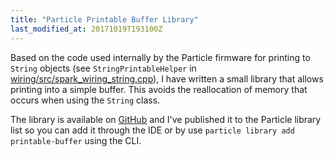 ```yaml
---
title: "Particle Printable Buffer Library"
last_modified_at: 20171019T193100Z
---
```


Based on the code used internally by the Particle firmware for printing
to `String` objects (see `StringPrintableHelper` in [wiring/src/spark_wiring_string.cpp](https://github.com/spark/firmware/blob/89f8e270ce7d748a4d9d5f633a650b0bacb728da/wiring/src/spark_wiring_string.cpp#L787)), I have written a small
library that allows printing into a simple buffer. This avoids the reallocation of memory that occurs when using the `String` class.

The library is available on [GitHub](https://github.com/adrianba/printable-buffer) and I've published it to the Particle
library list so you can add it through the IDE or by use `particle library add printable-buffer` using the CLI.
